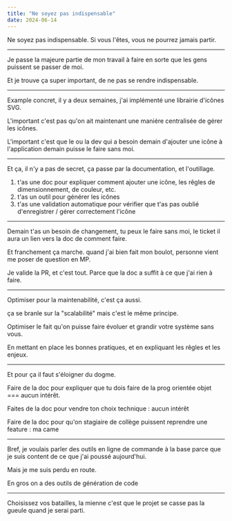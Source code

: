 ```yaml
---
title: "Ne soyez pas indispensable"
date: 2024-06-14
---
```

Ne soyez pas indispensable. Si vous l'êtes, vous ne pourrez jamais partir.

---

Je passe la majeure partie de mon travail à faire en sorte que les gens puissent se passer de moi.

Et je trouve ça super important, de ne pas se rendre indispensable.

---

Example concret, il y a deux semaines, j'ai implémenté une librairie d'icônes SVG.

L'important c'est pas qu'on ait maintenant une maniére centralisée de gérer les icônes.

L'important c'est que le ou la dev qui a besoin demain d'ajouter une icône à l'application demain puisse le faire sans moi.

---

Et ça, il n'y a pas de secret, ça passe par la documentation, et l'outillage.

1. t'as une doc pour expliquer comment ajouter une icône, les rêgles de dimensionnement, de couleur, etc.
2. t'as un outil pour générer les icônes
3. t'as une validation automatique pour vérifier que t'as pas oublié d'enregistrer / gérer correctement l'icône

---

Demain t'as un besoin de changement, tu peux le faire sans moi, le ticket il aura un lien vers la doc de comment faire.

Et franchement ça marche. quand j'ai bien fait mon boulot, personne vient me poser de question en MP.

Je valide la PR, et c'est tout. Parce que la doc a suffit à ce que j'ai rien à faire.

---

Optimiser pour la maintenabilité, c'est ça aussi.

ça se branle sur la "scalabilité" mais c'est le même principe.

Optimiser le fait qu'on puisse faire évoluer et grandir votre système sans vous.

En mettant en place les bonnes pratiques, et en expliquant les rêgles et les enjeux.

--- 

Et pour ça il faut s'éloigner du dogme.

Faire de la doc pour expliquer que tu dois faire de la prog orientée objet === aucun intérêt.

Faites de la doc pour vendre ton choix technique : aucun intérêt

Faire de la doc pour qu'on stagiaire de collège puissent reprendre une feature : ma came

---

Bref, je voulais parler des outils en ligne de commande à la base parce que je suis content de ce que j'ai poussé aujourd'hui.

Mais je me suis perdu en route.

En gros on a des outils de génération de code


---

Choisissez vos batailles, la mienne c'est que le projet se casse pas la gueule quand je serai parti.


